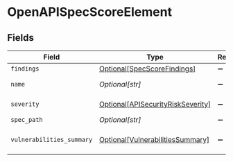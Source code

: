 # OpenAPISpecScoreElement


## Fields

| Field                                                                               | Type                                                                                | Required                                                                            | Description                                                                         |
| ----------------------------------------------------------------------------------- | ----------------------------------------------------------------------------------- | ----------------------------------------------------------------------------------- | ----------------------------------------------------------------------------------- |
| `findings`                                                                          | [Optional[SpecScoreFindings]](../../models/shared/specscorefindings.md)             | :heavy_minus_sign:                                                                  | N/A                                                                                 |
| `name`                                                                              | *Optional[str]*                                                                     | :heavy_minus_sign:                                                                  | Name of the Object                                                                  |
| `severity`                                                                          | [Optional[APISecurityRiskSeverity]](../../models/shared/apisecurityriskseverity.md) | :heavy_minus_sign:                                                                  | An `enum`eration.                                                                   |
| `spec_path`                                                                         | *Optional[str]*                                                                     | :heavy_minus_sign:                                                                  | N/A                                                                                 |
| `vulnerabilities_summary`                                                           | [Optional[VulnerabilitiesSummary]](../../models/shared/vulnerabilitiessummary.md)   | :heavy_minus_sign:                                                                  | Vulnerabilities summary by severity                                                 |